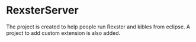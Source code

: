 # RexsterServer
The project is created to help people run Rexster and kibles from eclipse. A project to add custom extension is also added.


